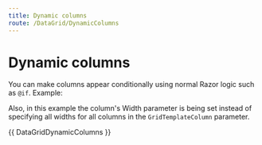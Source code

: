 ```yaml
---
title: Dynamic columns  
route: /DataGrid/DynamicColumns
---
```


# Dynamic columns

You can make columns appear conditionally using normal Razor logic such as `@if`. Example:

Also, in this example the column's Width parameter is being set instead of specifying all widths for all columns in the `GridTemplateColumn` parameter.

{{ DataGridDynamicColumns }}
